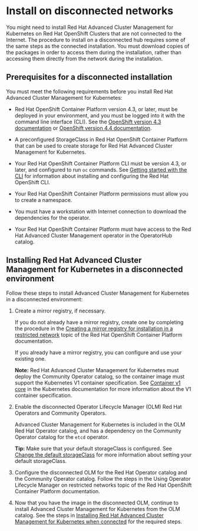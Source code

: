 # Install on disconnected networks 

You might need to install Red Hat Advanced Cluster Management for Kubernetes on Red Hat OpenShift Clusters that are not connected to the Internet. The procedure to install on a disconnected hub requires some of the same steps as the connected installation. You must download copies of the packages in order to access them during the installation, rather than accessing them directly from the network during the installation.

## Prerequisites for a disconnected installation

You must meet the following requirements before you install Red Hat Advanced Cluster Management for Kubernetes: 

* Red Hat OpenShift Container Platform version 4.3, or later, must be deployed in your environment, and you must be logged into it with the command line interface (CLI). See the [OpenShift version 4.3 documentation](https://docs.openshift.com/container-platform/4.3/welcome/index.html) or [OpenShift version 4.4 documentation](https://docs.openshift.com/container-platform/4.4/welcome/index.html).

* A preconfigured StorageClass in Red Hat OpenShift Container Platform that can be used to create storage for Red Hat Advanced Cluster Management for Kubernetes.

* Your Red Hat OpenShift Container Platform CLI must be version 4.3, or later, and configured to run `oc` commands. See [Getting started with the CLI](https://docs.openshift.com/container-platform/4.3/cli_reference/openshift_cli/getting-started-cli.html) for information about installing and configuring the Red Hat OpenShift CLI.

* Your Red Hat OpenShift Container Platform permissions must allow you to create a namespace. 

* You must have a workstation with Internet connection to download the dependencies for the operator.

* Your Red Hat OpenShift Container Platform must have access to the Red Hat Advanced Cluster Management operator in the OperatorHub catalog. 

## Installing Red Hat Advanced Cluster Management for Kubernetes in a disconnected environment

Follow these steps to install Advanced Cluster Management for Kubernetes in a disconnected environment:

1. Create a mirror registry, if necessary.

   If you do not already have a mirror registry, create one by completing the procedure in the [Creating a mirror registry for installation in a restricted network](https://docs.openshift.com/container-platform/4.4/installing/install_config/installing-restricted-networks-preparations.html#installing-restricted-networks-preparations) topic of the Red Hat OpenShift Container Platform documentation.

   If you already have a mirror registry, you can configure and use your existing one. 

   **Note:** Red Hat Advanced Cluster Management for Kubernetes must deploy the Community Operator catalog, so the container image must support the Kubernetes V1 container specification. See [Container v1 core](https://kubernetes.io/docs/reference/generated/kubernetes-api/v1.11/#container-v1-core) in the Kubernetes documentation for more information about the V1 container specification.

2. Enable the disconnected Operator Lifecycle Manager (OLM) Red Hat Operators and Community Operators. 

   Advanced Cluster Management for Kubernetes is included in the OLM Red Hat Operator catalog, and has a dependency on the Community Operator catalog for the `etcd` operator.

   **Tip:** Make sure that your default storageClass is configured. See [Change the default storageClass](https://kubernetes.io/docs/tasks/administer-cluster/change-default-storage-class/) for more information about setting your default storageClass. 

3. Configure the disconnected OLM for the Red Hat Operator catalog and the Community Operator catalog. Follow the steps in the Using Operator Lifecycle Manager on restricted networks topic of the Red Hat OpenShift Container Platform documentation.

4. Now that you have the image in the disconnected OLM, continue to install Advanced Cluster Management for Kubernetes from the OLM catalog. See the steps in [Installing Red Hat Advanced Cluster Management for Kubernetes when connected](install_connected.md) for the required steps.

